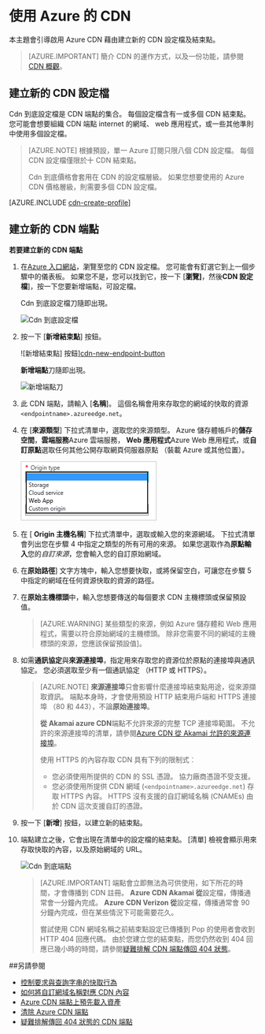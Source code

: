 <properties
     pageTitle="使用 Azure CDN |Microsoft Azure"
     description="本主題說明如何啟用 Azure 內容傳遞網路 (CDN)。 教學課程會引導您完成建立新的 CDN 設定檔和結束點。"
     services="cdn"
     documentationCenter=""
     authors="camsoper"
     manager="erikre"
     editor=""/>
<tags
     ms.service="cdn"
     ms.workload="media"
     ms.tgt_pltfrm="na"
     ms.devlang="na"
     ms.topic="get-started-article"
     ms.date="07/28/2016" 
     ms.author="casoper"/>

# <a name="using-azure-cdn"></a>使用 Azure 的 CDN  

本主題會引導啟用 Azure CDN 藉由建立新的 CDN 設定檔及結束點。

>[AZURE.IMPORTANT] 簡介 CDN 的運作方式，以及一份功能，請參閱[CDN 概觀](./cdn-overview.md)。

## <a name="create-a-new-cdn-profile"></a>建立新的 CDN 設定檔

Cdn 到底設定檔是 CDN 端點的集合。  每個設定檔含有一或多個 CDN 結束點。  您可能會想要組織 CDN 端點 internet 的網域、 web 應用程式，或一些其他準則中使用多個設定檔。

> [AZURE.NOTE] 根據預設，單一 Azure 訂閱只限八個 CDN 設定檔。 每個 CDN 設定檔僅限於十 CDN 結束點。
>
> Cdn 到底價格會套用在 CDN 的設定檔層級。 如果您想要使用的 Azure CDN 價格層級，則需要多個 CDN 設定檔。

[AZURE.INCLUDE [cdn-create-profile](../../includes/cdn-create-profile.md)]

## <a name="create-a-new-cdn-endpoint"></a>建立新的 CDN 端點

**若要建立新的 CDN 端點**

1. 在[Azure 入口網站](https://portal.azure.com)，瀏覽至您的 CDN 設定檔。  您可能會有釘選它到上一個步驟中的儀表板。  如果您不是，您可以找到它，按一下 [**瀏覽]**，然後**CDN 設定檔**]，按一下您要新增端點，可設定檔。

    Cdn 到底設定檔刀隨即出現。

    ![Cdn 到底設定檔][cdn-profile-settings]

2. 按一下 [**新增結束點**] 按鈕。

    ![新增結束點] 按鈕][cdn-new-endpoint-button]

    **新增端點**刀隨即出現。

    ![新增端點刀][cdn-add-endpoint]

3. 此 CDN 端點，請輸入 [**名稱**]。  這個名稱會用來存取您的網域的快取的資源`<endpointname>.azureedge.net`。

4. 在 [**來源類型**] 下拉式清單中，選取您的來源類型。  Azure 儲存體帳戶的**儲存空間**，**雲端服務**Azure 雲端服務， **Web 應用程式**Azure Web 應用程式，或**自訂原點**選取任何其他公開存取網頁伺服器原點 （裝載 Azure 或其他位置）。

    ![Cdn 到底來源類型](./media/cdn-create-new-endpoint/cdn-origin-type.png)
        
5. 在 [ **Origin 主機名稱**] 下拉式清單中，選取或輸入您的來源網域。  下拉式清單會列出您在步驟 4 中指定之類型的所有可用的來源。  如果您選取作為**原點輸入**您的*自訂來源*，您會輸入您的自訂原始網域。

6. 在**原始路徑**] 文字方塊中，輸入您想要快取，或將保留空白，可讓您在步驟 5 中指定的網域在任何資源快取的資源的路徑。

7. 在**原始主機標頭**中，輸入您想要傳送的每個要求 CDN 主機標頭或保留預設值。

    > [AZURE.WARNING] 某些類型的來源，例如 Azure 儲存體和 Web 應用程式，需要以符合原始網域的主機標頭。 除非您需要不同的網域的主機標頭的來源，您應該保留預設值]。

8. 如需**通訊協定**與**來源連接埠**，指定用來存取您的資源位於原點的連接埠與通訊協定。  您必須選取至少有一個通訊協定 （HTTP 或 HTTPS）。
    
    > [AZURE.NOTE] **來源連接埠**只會影響什麼連接埠結束點用途，從來源擷取資訊。  端點本身時，才會使用預設 HTTP 結束用戶端和 HTTPS 連接埠 （80 和 443），不論**原始連接埠**。  
    >
    > **從 Akamai azure CDN**端點不允許來源的完整 TCP 連接埠範圍。  不允許的來源連接埠的清單，請參閱[Azure CDN 從 Akamai 允許的來源連接埠](https://msdn.microsoft.com/library/mt757337.aspx)。  
    >
    > 使用 HTTPS 的內容存取 CDN 具有下列的限制式︰
    > 
    > - 您必須使用所提供的 CDN 的 SSL 憑證。 協力廠商憑證不受支援。
    > - 您必須使用所提供 CDN 網域 (`<endpointname>.azureedge.net`) 存取 HTTPS 內容。 HTTPS 沒有支援的自訂網域名稱 (CNAMEs) 由於 CDN 這次支援自訂的憑證。

9. 按一下 [**新增**] 按鈕，以建立新的結束點。

10. 端點建立之後，它會出現在清單中的設定檔的結束點。 [清單] 檢視會顯示用來存取快取的內容，以及原始網域的 URL。

    ![Cdn 到底端點][cdn-endpoint-success]

    > [AZURE.IMPORTANT] 端點會立即無法為可供使用，如下所花的時間，才會傳播到 CDN 註冊。  <b>Azure CDN Akamai 從</b>設定檔，傳播通常會一分鐘內完成。  <b>Azure CDN Verizon 從</b>設定檔，傳播通常會 90 分鐘內完成，但在某些情況下可能需要花久。
    >    
    > 嘗試使用 CDN 網域名稱之前結束點設定已傳播到 Pop 的使用者會收到 HTTP 404 回應代碼。  由於您建立您的結束點，而您仍然收到 404 回應已幾小時的時間，請參閱[疑難排解 CDN 端點傳回 404 狀態](cdn-troubleshoot-endpoint.md)。


##<a name="see-also"></a>另請參閱
- [控制要求與查詢字串的快取行為](cdn-query-string.md)
- [如何將自訂網域名稱對應 CDN 內容](cdn-map-content-to-custom-domain.md)
- [Azure CDN 端點上預先載入資產](cdn-preload-endpoint.md)
- [清除 Azure CDN 端點](cdn-purge-endpoint.md)
- [疑難排解傳回 404 狀態的 CDN 端點](cdn-troubleshoot-endpoint.md)

[cdn-profile-settings]: ./media/cdn-create-new-endpoint/cdn-profile-settings.png
[cdn-new-endpoint-button]: ./media/cdn-create-new-endpoint/cdn-new-endpoint-button.png
[cdn-add-endpoint]: ./media/cdn-create-new-endpoint/cdn-add-endpoint.png
[cdn-endpoint-success]: ./media/cdn-create-new-endpoint/cdn-endpoint-success.png
